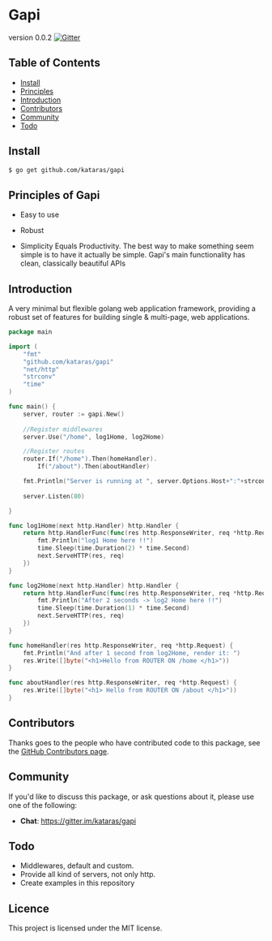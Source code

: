 # Gapi
version 0.0.2
[![Gitter](https://badges.gitter.im/Join%20Chat.svg)](https://gitter.im/kataras/gapi?utm_source=badge&utm_medium=badge&utm_campaign=pr-badge)

## Table of Contents

- [Install](#install)
- [Principles](#principles-of-gapi)
- [Introduction](#introduction)
- [Contributors](#contributors)
- [Community](#community)
- [Todo](#todo)

## Install

```sh
$ go get github.com/kataras/gapi
```
## Principles of Gapi

- Easy to use

- Robust

- Simplicity Equals Productivity. The best way to make something seem simple is to have it actually be simple. Gapi's main functionality has clean, classically beautiful APIs

## Introduction

A very minimal but flexible golang web application framework, providing a robust set of features for building single & multi-page, web applications.

```go
package main

import (
	"fmt"
	"github.com/kataras/gapi"
	"net/http"
	"strconv"
	"time"
)

func main() {
	server, router := gapi.New()
	
	//Register middlewares
	server.Use("/home", log1Home, log2Home)

	//Register routes
	router.If("/home").Then(homeHandler).
		If("/about").Then(aboutHandler)

	fmt.Println("Server is running at ", server.Options.Host+":"+strconv.Itoa(server.Options.Port))
	
	server.Listen(80)

}

func log1Home(next http.Handler) http.Handler {
	return http.HandlerFunc(func(res http.ResponseWriter, req *http.Request) {
		fmt.Println("log1 Home here !!")
		time.Sleep(time.Duration(2) * time.Second)
		next.ServeHTTP(res, req)
	})
}

func log2Home(next http.Handler) http.Handler {
	return http.HandlerFunc(func(res http.ResponseWriter, req *http.Request) {
		fmt.Println("After 2 seconds -> log2 Home here !!")
		time.Sleep(time.Duration(1) * time.Second)
		next.ServeHTTP(res, req)
	})
}

func homeHandler(res http.ResponseWriter, req *http.Request) {
	fmt.Println("And after 1 second from log2Home, render it: ")
	res.Write([]byte("<h1>Hello from ROUTER ON /home </h1>"))
}

func aboutHandler(res http.ResponseWriter, req *http.Request) {
	res.Write([]byte("<h1> Hello from ROUTER ON /about </h1>"))
}

```

## Contributors

Thanks goes to the people who have contributed code to this package, see the
[GitHub Contributors page][].

[GitHub Contributors page]: https://github.com/kataras/gapi/graphs/contributors



## Community

If you'd like to discuss this package, or ask questions about it, please use one
of the following:

* **Chat**: https://gitter.im/kataras/gapi


## Todo
*  Middlewares, default and custom.
*  Provide all kind of servers, not only http.
*  Create examples in this repository

## Licence

This project is licensed under the MIT license.

